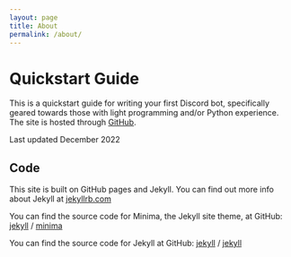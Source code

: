 ```yaml
---
layout: page
title: About
permalink: /about/
---
```

# Quickstart Guide
This is a quickstart guide for writing your first Discord bot, specifically geared towards those with light programming and/or Python experience. The site is hosted through [GitHub](https://github.com/emiliebarnard/discord-bot-guide).

Last updated December 2022

## Code
This site is built on GitHub pages and Jekyll. You can find out more info about Jekyll at [jekyllrb.com](https://jekyllrb.com/)

You can find the source code for Minima, the Jekyll site theme, at GitHub:
[jekyll][jekyll-organization] /
[minima](https://github.com/jekyll/minima)

You can find the source code for Jekyll at GitHub:
[jekyll][jekyll-organization] /
[jekyll](https://github.com/jekyll/jekyll)

[jekyll-organization]: https://github.com/jekyll

